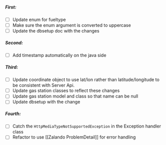 ##### First:
- [ ] Update enum for fueltype
- [ ] Make sure the enum argument is converted to uppercase
- [ ] Update the dbsetup doc with the changes
##### Second: 
- [ ] Add timestamp automatically on the java side
##### Third: 
- [ ] Update coordinate object to use lat/lon rather than latitude/longitude to be consistent with Server Api. 
- [ ] Update gas station classes to reflect these changes
- [ ] Update gas station model and class so that name can be null
- [ ] Update dbsetup with the change
##### Fourth: 
- [ ] Catch the `HttpMediaTypeNotSupportedException` in the Exception handler class
- [ ] Refactor to use [[Zalando ProblemDetail]] for error handling
